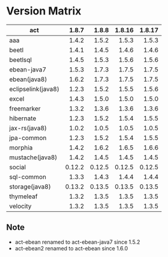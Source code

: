 # Version Matrix

| act                |   1.8.7 |  1.8.8 |  1.8.16 |  1.8.17 |
| ---                |   ----: |  ----: |   ----: |   ----: |
| aaa                |   1.4.2 |  1.5.2 |   1.5.3 |   1.5.3 |
| beetl              |   1.4.1 |  1.4.5 |   1.4.6 |   1.4.6 |
| beetlsql           |   1.4.5 |  1.5.3 |   1.5.6 |   1.5.6 |
| ebean-java7        |   1.5.3 |  1.7.3 |   1.7.5 |   1.7.5 |
| ebean(java8)       |   1.6.2 |  1.7.3 |   1.7.5 |   1.7.5 |
| eclipselink(java8) |   1.2.3 |  1.5.2 |   1.5.5 |   1.5.6 |
| excel              |   1.4.3 |  1.5.0 |   1.5.0 |   1.5.0 |
| freemarker         |   1.3.2 |  1.3.6 |   1.3.6 |   1.3.6 |
| hibernate          |   1.2.3 |  1.5.2 |   1.5.4 |   1.5.5 |
| jax-rs(java8)      |   1.0.2 |  1.0.5 |   1.0.5 |   1.0.5 |
| jpa-common         |   1.2.3 |  1.5.2 |   1.5.4 |   1.5.5 |
| morphia            |   1.4.2 |  1.6.2 |   1.6.5 |   1.6.6 |
| mustache(java8)    |   1.4.2 |  1.4.5 |   1.4.5 |   1.4.5 |
| social             |  0.12.2 | 0.12.5 |  0.12.5 |  0.12.5 |
| sql-common         |   1.3.3 |  1.4.3 |   1.4.4 |   1.4.4 |
| storage(java8)     |  0.13.2 | 0.13.5 |  0.13.5 |  0.13.5 |
| thymeleaf          |   1.3.2 |  1.3.5 |   1.3.5 |   1.3.5 |
| velocity           |   1.3.2 |  1.3.5 |   1.3.5 |   1.3.5 |

## Note

* act-ebean renamed to act-ebean-java7 since 1.5.2
* act-ebean2 renamed to act-ebean since 1.6.0
